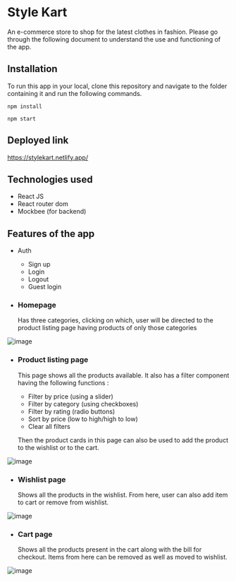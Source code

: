 
# Style Kart

An e-commerce store to shop for the latest clothes in fashion. Please go through the following document to understand the use and functioning of the app.

## Installation
To run this app in your local, clone this repository and navigate to the folder containing it and run the following commands.

`npm install`

`npm start`

## Deployed link
https://stylekart.netlify.app/

## Technologies used
- React JS
- React router dom
- Mockbee (for backend)

## Features of the app
- Auth
    - Sign up
    - Login
    - Logout
    - Guest login

- ### Homepage
    Has three categories, clicking on which, user will be directed to the product listing page having products of only those categories
    
![image](https://user-images.githubusercontent.com/30795425/162257939-4d553b8d-e61e-4cf9-bc62-57115281b884.png)

- ### Product listing page
    This page shows all the products available. It also has a filter component having the following functions :
    - Filter by price (using a slider)
    - Filter by category (using checkboxes)
    - Filter by rating (radio buttons)
    - Sort by price (low to high/high to low)
    - Clear all filters

    Then the product cards in this page can also be used to add the product to the wishlist or to the cart.

![image](https://user-images.githubusercontent.com/30795425/162258094-3cba2d7b-8887-4868-9da2-8a65a6ccb848.png)

- ### Wishlist page
    Shows all the products in the wishlist. From here, user can also add item to cart or remove from wishlist.

![image](https://user-images.githubusercontent.com/30795425/162258175-f7f07f37-1e89-4fde-9bc0-f10c22ea9143.png)

- ### Cart page
    Shows all the products present in the cart along with the bill for checkout. Items from here can be removed as well as moved to wishlist.

![image](https://user-images.githubusercontent.com/30795425/162258246-3ee7f13e-0c2d-4c66-bc21-bed2227e6b0c.png)
